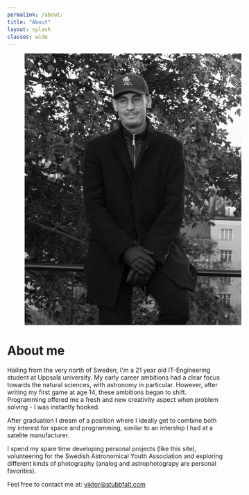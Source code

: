 ```yaml
---
permalink: /about/
title: "About"
layout: splash
classes: wide
---
```

<figure style="width: 500px" class="align-right">
  <img src="/assets/images/pfpbig.jpg">
</figure>
 
 
  
# About me

Hailing from the very north of Sweden, I'm a 21 year old IT-Engineering student at Uppsala university. My early career ambitions had a clear focus towards the natural sciences, with astronomy in particular. However, after writing my first game at age 14, these ambitions began to shift. Programming offered me a fresh and new creativity aspect when problem solving - I was instantly hooked. 

After graduation I dream of a position where I ideally get to combine both my interest for space and programming, similar to an intership I had at a satelite manufacturer.

I spend my spare time developing personal projects (like this site), volunteering for the Swedish Astronomical Youth Association and exploring different kinds of photography (analog and astrophotograpy are personal favorites).

Feel free to contact me at: viktor@stubbfalt.com
